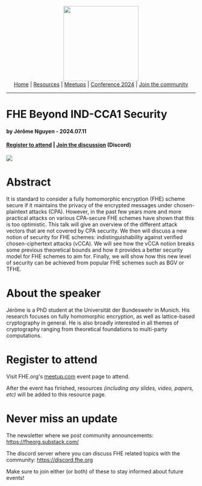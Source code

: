 <!-- Main header navigation -->
<p align="center">
  <img width="200" src="https://user-images.githubusercontent.com/5758427/180978488-db825482-5a58-4c7c-9589-c494a6f0be04.png"><br/>
  <a href="https://fhe-org.github.io">Home</a> | <a href="https://fhe-org.github.io/resources">Resources</a> | <a href="https://fhe-org.github.io/meetups/">Meetups</a> | <a href="https://fhe-org.github.io/conferences/conference-2024/">Conference 2024</a> | <a href="https://fhe-org.github.io/community">Join the community</a>
</p>
<hr/>
<!-- /Main header navigation -->


# FHE Beyond IND-CCA1 Security
#### by  Jérôme Nguyen - 2024.07.11
#### <a href="https://www.meetup.com/fhe-org/events/301894586/?slug=fhe-org&eventId=301894586">Register to attend</a> | <!-- Video recording (Youtube) | --> <a href="https://discord.fhe.org">Join the discussion</a> (Discord)


<a href="https://www.meetup.com/fhe-org/events/301894586/?slug=fhe-org&eventId=301894586"><img src="https://github.com/FHE-org/fhe-org.github.io/assets/37557436/5c5a7f05-3269-4b19-8255-a0e690849b06"></a>



# Abstract

It is standard to consider a fully homomorphic encryption (FHE) scheme secure if it maintains the privacy of the encrypted messages under chosen-plaintext attacks (CPA). However, in the past few years more and more practical attacks on various CPA-secure FHE schemes have shown that this is too optimistic. This talk will give an overview of the different attack vectors that are not covered by CPA security. We then will discuss a new notion of security for FHE schemes: indistinguishability against verified chosen-ciphertext attacks (vCCA). We will see how the vCCA notion breaks some previous theoretical bounds and how it provides a better security model for FHE schemes to aim for. Finally, we will show how this new level of security can be achieved from popular FHE schemes such as BGV or TFHE.

# About the speaker

Jérôme is a PhD student at the Universität der Bundeswehr in Munich. His research focuses on fully homomorphic encryption, as well as lattice-based cryptography in general. He is also broadly interested in all themes of cryptography ranging from theoretical foundations to multi-party computations.

# Register to attend

Visit FHE.org's [meetup.com](https://www.meetup.com/fhe-org/events/301894586/?slug=fhe-org&eventId=301894586) event page to attend.

After the event has finished, resources *(including any slides, video, papers, etc)* will be added to this resource page.

# Never miss an update

The newsletter where we post community announcements: https://fheorg.substack.com/

The discord server where you can discuss FHE related topics with the community: https://discord.fhe.org

Make sure to join either (or both) of these to stay informed about future events!
